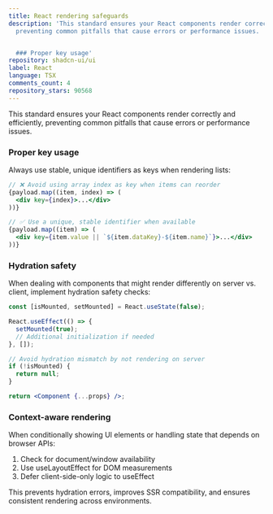 ```yaml
---
title: React rendering safeguards
description: 'This standard ensures your React components render correctly and efficiently,
  preventing common pitfalls that cause errors or performance issues.


  ### Proper key usage'
repository: shadcn-ui/ui
label: React
language: TSX
comments_count: 4
repository_stars: 90568
---
```


This standard ensures your React components render correctly and efficiently, preventing common pitfalls that cause errors or performance issues.

### Proper key usage
Always use stable, unique identifiers as keys when rendering lists:

```jsx
// ❌ Avoid using array index as key when items can reorder
{payload.map((item, index) => (
  <div key={index}>...</div>
))}

// ✅ Use a unique, stable identifier when available
{payload.map((item) => (
  <div key={item.value || `${item.dataKey}-${item.name}`}>...</div>
))}
```

### Hydration safety
When dealing with components that might render differently on server vs. client, implement hydration safety checks:

```jsx
const [isMounted, setMounted] = React.useState(false);

React.useEffect(() => {
  setMounted(true);
  // Additional initialization if needed
}, []);

// Avoid hydration mismatch by not rendering on server
if (!isMounted) {
  return null;
}

return <Component {...props} />;
```

### Context-aware rendering
When conditionally showing UI elements or handling state that depends on browser APIs:
1. Check for document/window availability
2. Use useLayoutEffect for DOM measurements
3. Defer client-side-only logic to useEffect

This prevents hydration errors, improves SSR compatibility, and ensures consistent rendering across environments.